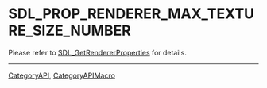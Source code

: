 # SDL_PROP_RENDERER_MAX_TEXTURE_SIZE_NUMBER

Please refer to [SDL_GetRendererProperties](SDL_GetRendererProperties) for details.

----
[CategoryAPI](CategoryAPI), [CategoryAPIMacro](CategoryAPIMacro)

